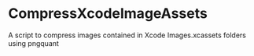 CompressXcodeImageAssets
========================

A script to compress images contained in Xcode Images.xcassets folders using pngquant
